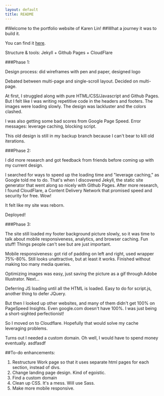 ```yaml
---
layout: default
title: README
---
```



#Welcome to the portfolio website of Karen Lin! 
##What a journey it was to build it. 

You can find it [here](http://karenarialin.github.io). 

Structure & tools: Jekyll + Github Pages + CloudFlare

###Phase 1:

Design process: did wireframes with pen and paper, designed logo

Debated between multi-page and single-scroll layout. Decided on multi-page. 

At first, I struggled along with pure HTML/CSS/Javascript and Github Pages. But I felt like I was writing repetitive code in the headers and footers. The images were loading slowly. The design was lackluster and the colors clashed.

I was also getting some bad scores from Google Page Speed. Error messages: leverage caching, blocking script.

This old design is still in my backup branch because I can't bear to kill old iterations. 

###Phase 2: 

I did more research and got feedback from friends before coming up with my current design. 

I searched for ways to speed up the loading time and "leverage caching," as Google told me to do. That's when I discovered Jekyll, the static site generator that went along so nicely with Github Pages. After more research, I found CloudFlare, a Content Delivery Network that promised speed and security for free. Wow! 

It felt like my site was reborn.

Deployed!

###Phase 3:

The site still loaded my footer background picture slowly, so it was time to talk about mobile responsiveness, analytics, and browser caching. Fun stuff! Things people can't see but are just important.

Mobile responsiveness: got rid of padding on left and right, used wrapper 75%-80%. Still looks unattractive, but at least it works. Finished without making too many media queries. 

Optimizing images was easy, just saving the picture as a gif through Adobe Illustrator. Next...

Deferring JS loading until all the HTML is loaded. Easy to do for script.js, another thing to defer JQuery. 

But then I looked up other websites, and many of them didn't get 100% on PageSpeed Insights. Even google.com doesn't have 100%. I was just being a short-sighted perfectionist!

So I moved on to Cloudflare. Hopefully that would solve my cache leveraging problems. 

Turns out I needed a custom domain. Oh well, I would have to spend money eventually. asdfasdf


##To-do enhancements:
1. Restructure Work page so that it uses separate html pages for each section, instead of divs.  
2. Change landing page design. Kind of egoistic.
3. Find a custom domain
4. Clean up CSS. It's a mess. Will use Sass.
5. Make more mobile responsive. 

